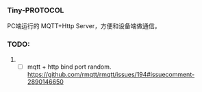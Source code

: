 ### Tiny-PROTOCOL

PC端运行的 MQTT+Http Server，方便和设备端做通信。



### TODO:
1. -[ ] mqtt + http bind port random. https://github.com/rmqtt/rmqtt/issues/194#issuecomment-2890146650
